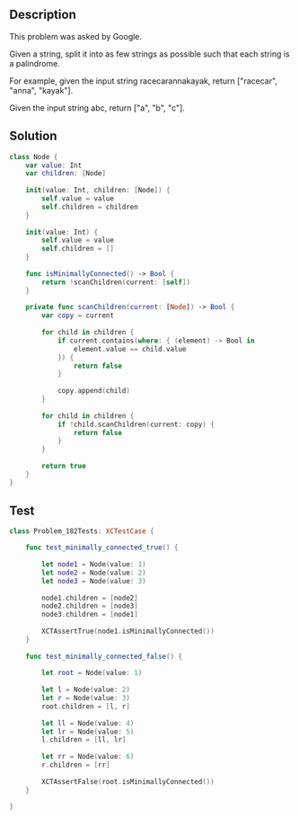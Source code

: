## Description

This problem was asked by Google.

Given a string, split it into as few strings as possible such that each string is a palindrome.

For example, given the input string racecarannakayak, return ["racecar", "anna", "kayak"].

Given the input string abc, return ["a", "b", "c"].

## Solution

```swift
class Node {
    var value: Int
    var children: [Node]
    
    init(value: Int, children: [Node]) {
        self.value = value
        self.children = children
    }
    
    init(value: Int) {
        self.value = value
        self.children = []
    }
    
    func isMinimallyConnected() -> Bool {
        return !scanChildren(current: [self])
    }
    
    private func scanChildren(current: [Node]) -> Bool {
        var copy = current
        
        for child in children {
            if current.contains(where: { (element) -> Bool in
                element.value == child.value
            }) {
                return false
            }
            
            copy.append(child)
        }
        
        for child in children {
            if !child.scanChildren(current: copy) {
                return false
            }
        }
        
        return true
    }
}
```

## Test

```swift
class Problem_182Tests: XCTestCase {

    func test_minimally_connected_true() {
        
        let node1 = Node(value: 1)
        let node2 = Node(value: 2)
        let node3 = Node(value: 3)
        
        node1.children = [node2]
        node2.children = [node3]
        node3.children = [node1]
        
        XCTAssertTrue(node1.isMinimallyConnected())
    }
    
    func test_minimally_connected_false() {
        
        let root = Node(value: 1)
        
        let l = Node(value: 2)
        let r = Node(value: 3)
        root.children = [l, r]
        
        let ll = Node(value: 4)
        let lr = Node(value: 5)
        l.children = [ll, lr]
        
        let rr = Node(value: 6)
        r.children = [rr]
        
        XCTAssertFalse(root.isMinimallyConnected())
    }

}
```
